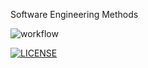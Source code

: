 Software Engineering Methods

![workflow](https://github.com/AliMorabih/sem/actions/workflows/main.yml/badge.svg)


[![LICENSE](https://img.shields.io/github/license/AliMorabih/sem.svg?style=flat-square)](https://github.com/AliMorabih/sem/blob/master/LICENSE)


